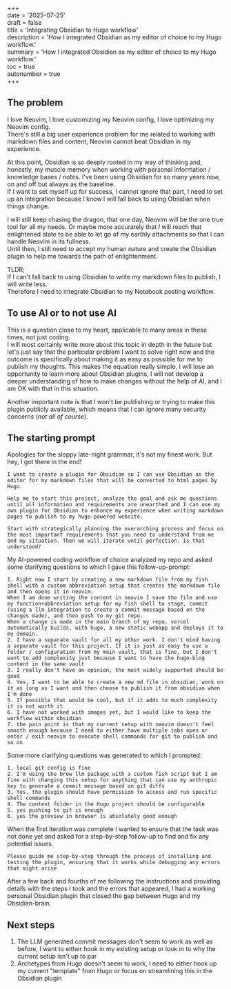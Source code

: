 +++  
date = '2025-07-25'  
draft = false  
title = 'Integrating Obsidian to Hugo workflow'  
description = 'How I integrated Obsidian as my editor of choice to my Hugo workflow.'  
summary = 'How I integrated Obsidian as my editor of choice to my Hugo workflow.'  
toc = true  
autonumber = true  
+++

## The problem

I love Neovim, I love customizing my Neovim config, I love optimizing my Neovim config.  
There's still a big user experience problem for me related to working with markdown files and content, Neovim cannot beat Obsidian in my experience.

At this point, Obsidian is so deeply rooted in my way of thinking and, honestly, my muscle memory when working with personal information / knowledge bases / notes. I've been using Obsidian for so many years now, on and off but always as the baseline.  
If I want to set myself up for success, I cannot ignore that part, I need to set up an integration because I know I will fall back to using Obsidian when things change.

I will still keep chasing the dragon, that one day, Neovim will be the one true tool for all my needs. Or maybe more accurately that _I_ will reach that enlightened state to be able to let go of my earthly attachments so that I can handle Neovim in its fullness.  
Until then, I still need to accept my human nature and create the Obsidian plugin to help me towards the path of enlightenment.

TLDR;  
If I can't fall back to using Obsidian to write my markdown files to publish, I will write less.  
Therefore I need to integrate Obsidian to my Notebook posting workflow.

## To use AI or to not use AI

This is a question close to my heart, applicable to many areas in these times, not just coding.  
I will most certainly write more about this topic in depth in the future but let's just say that the particular problem I want to solve right now and the outcome is specifically about making it as easy as possible for me to publish my thoughts. This makes the equation really simple, I will lose an opportunity to learn more about Obsidian plugins, I will not develop a deeper understanding of how to make changes without the help of AI, and I am OK with that in this situation.

Another important note is that I won't be publishing or trying to make this plugin publicly available, which means that I can ignore many security concerns (_not all of course_).

## The starting prompt

Apologies for the sloppy late-night grammar, it's not my finest work. But hey, I got there in the end!

```
I want to create a plugin for Obsidian so I can use Obsidian as the editor for my markdown files that will be converted to html pages by Hugo.  

Help me to start this project, analyze the goal and ask me questions until all information and requirements are unearthed and I can use my own plugin for Obsidian to enhance my experience when writing markdown pages to publish to my hugo-powered website.  
  
Start with strategically planning the overarching process and focus on the most important requirements that you need to understand from me and my situation. Then we will iterate until perfection. Is that understood?
```

My AI-powered coding workflow of choice analyzed my repo and asked some clarifying questions to which I gave this follow-up-prompt:

```
1. Right now I start by creating a new markdown file from my fish shell with a custom abbreviation setup that creates the markdown file and then opens it in neovim.  
When I am done writing the content in neovim I save the file and use my function+abbreviation setup for my fish shell to stage, commit (using a llm integration to create a commit message based on the changes made), and then push to my git repo.  
When a change is made in the main branch of my repo, vercel automatically builds, with hugo, a new static webapp and deploys it to my domain.  
2. I have a separate vault for all my other work. I don't mind having a separate vault for this project. If it is just as easy to use a folder / configuration from my main vault, that is fine, but I don't want to add complexity just because I want to have the hugo-blog content in the same vault  
3. I really don't have an opinion, the most widely supported should be good  
4. Yes, I want to be able to create a new md file in obsidian, work on it as long as I want and then choose to publish it from obsidian when I'm done  
5. If possible that would be cool, but if it adds to much complexity it is not worth it  
6. I have not worked with images yet, but I would like to keep the workflow within obsidian  
7. the pain point is that my current setup with neovim doesn't feel smooth enough because I need to either have multiple tabs open or enter / exit neovim to execute shell commands for git to publish and so on
```

Some more clarifying questions was generated to which I prompted:

```
1. local git config is fine  
2. I'm using the brew llm package with a custom fish script but I am fine with changing this setup for anything that can use my anthropic key to generate a commit message based on git diffs  
3. Yes, the plugin should have permission to access and run specific shell commands  
4. The content folder in the Hugo project should be configurable  
5. yes pushing to git is enough  
6. yes the preview in browser is absolutely good enough
```

When the first iteration was complete I wanted to ensure that the task was not done yet and asked for a step-by-step follow-up to find and fix any potential issues.

```
Please guide me step-by-step through the process of installing and testing the plugin, ensuring that it works while debugging any errors that might arise
```

After a few back and fourths of me following the instructions and providing details with the steps I took and the errors that appeared, I had a working personal Obsidian plugin that closed the gap between Hugo and my Obsidian-brain.

## Next steps

1. The LLM generated commit messages don't seem to work as well as before, I want to either hook in my existing setup or look in to why the current setup isn't up to par
2. Archetypes from Hugo doesn't seem to work, I need to either hook up my current "template" from Hugo or focus on streamlining this in the Obsidian plugin
